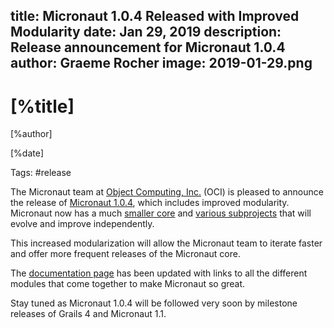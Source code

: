 title: Micronaut 1.0.4 Released with Improved Modularity
date: Jan 29, 2019 
description: Release announcement for Micronaut 1.0.4
author: Graeme Rocher
image: 2019-01-29.png
---

# [%title]

[%author]

[%date] 

Tags: #release

The Micronaut team at [Object Computing, Inc.](https://objectcomputing.com/) (OCI) is pleased to announce the release of [Micronaut 1.0.4](https://github.com/micronaut-projects/micronaut-core/releases/tag/v1.0.4), which includes improved modularity. Micronaut now has a much [smaller core](https://github.com/micronaut-projects/micronaut-core/) and [various subprojects](https://github.com/micronaut-projects/) that will evolve and improve independently. 

This increased modularization will allow the Micronaut team to iterate faster and offer more frequent releases of the Micronaut core.

The [documentation page](http://micronaut.io/documentation.html) has been updated with links to all the different modules that come together to make Micronaut so great.

Stay tuned as Micronaut 1.0.4 will be followed very soon by milestone releases of Grails 4 and Micronaut 1.1.
